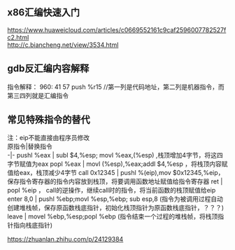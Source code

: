 ## x86汇编快速入门 ##   
https://www.huaweicloud.com/articles/c0669552161c9caf2596007782527fc2.html  
http://c.biancheng.net/view/3534.html  

## gdb反汇编内容解释 ##  

指令解释：
    960:   41 57                   push   %r15
    //第一列是代码地址，第二列是机器指令，而第三四列就是汇编指令  

## 常见特殊指令的替代 ##  

注：eip不能直接由程序员修改  
原指令|替换指令  
-|-
pushl %eax | subl $4,%esp; movl %eax,(%esp)  ,栈顶增加4字节，将这四字节赋值为eax
popl %eax | movl (%esp),%eax;addl $4,%esp ，将栈顶内容赋值给eax，栈顶减少4字节
call 0x12345 | pushl %(eip),mov $0x12345,%eip，保存指令寄存器的指令内容放到栈顶，将要调用函数地址赋值给指令寄存器
ret | popl %eip ， call的逆操作，继续call时的指令，将当前函数的栈顶赋值给eip    
enter 8,0 | pushl %ebp;movl %esp,%ebp; sub esp,8 (指令为被调用过程自动创建堆栈帧，保存原函数栈底指针，初始化栈顶指针为原函数栈底指针，？？？)    
leave | movel %ebp,%esp;popl %ebp (指令结束一个过程的堆栈帧，将栈顶指针指向栈底指针)


https://zhuanlan.zhihu.com/p/24129384
